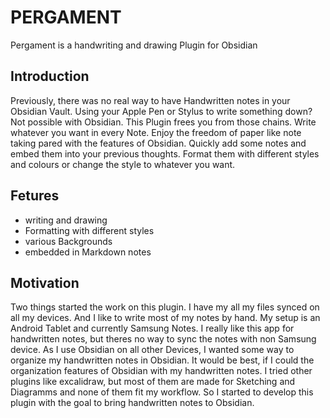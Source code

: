 # PERGAMENT

Pergament is a handwriting and drawing Plugin for Obsidian

## Introduction

Previously, there was no real way to have Handwritten notes in your Obsidian Vault. Using your Apple Pen or Stylus to write something down? Not possible with Obsidian. This Plugin frees you from those chains. Write whatever you want in every Note. Enjoy the freedom of paper like note taking pared with the features of Obsidian. Quickly add some notes and embed them into your previous thoughts. Format them with different styles and colours or change the style to whatever you want.

## Fetures

- writing and drawing
- Formatting with different styles
- various Backgrounds
- embedded in Markdown notes

## Motivation

Two things started the work on this plugin. I have my all my files synced on all my devices. And I like to write most of my notes by hand. My setup is an Android Tablet and currently Samsung Notes. I really like this app for handwritten notes, but theres no way to sync the notes with non Samsung device. As I use Obsidian on all other Devices, I wanted some way to organize my handwritten notes in Obsidian. It would be best, if I could the organization features of Obsidian with my handwritten notes. I tried other plugins like excalidraw, but most of them are made for Sketching and Diagramms and none of them fit my workflow. So I started to develop this plugin with the goal to bring handwritten notes to Obsidian. 
